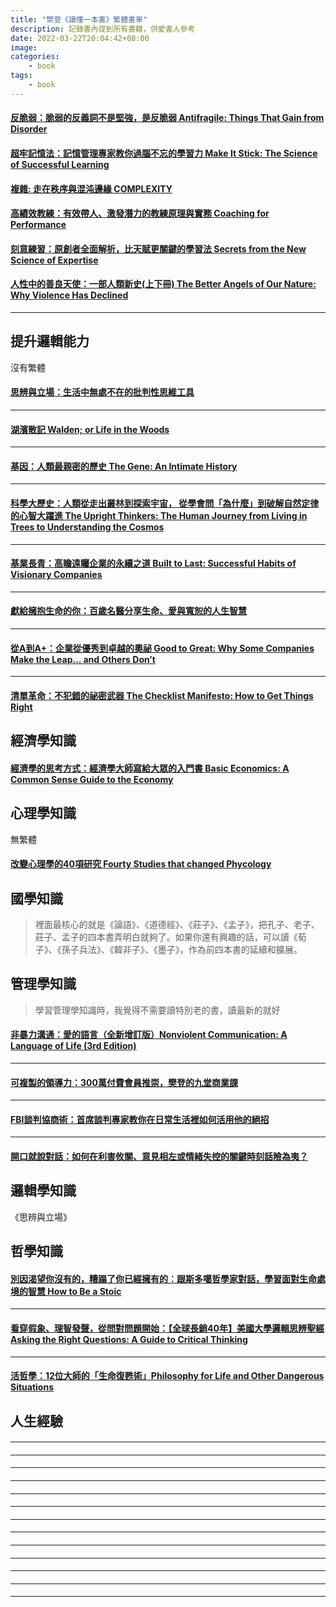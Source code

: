 ```yaml
---
title: "樊登《讀懂一本書》繁體書單"
description: 記錄書內提到所有書籍，供愛書人參考
date: 2022-03-22T20:04:42+08:00
image: 
categories:
    - book
tags:
    - book
---
```

    
#### [反脆弱：脆弱的反義詞不是堅強，是反脆弱  Antifragile: Things That Gain from Disorder](https://www.books.com.tw/products/0010590630)

#### [超牢記憶法：記憶管理專家教你過腦不忘的學習力 Make It Stick: The Science of Successful Learning](https://www.books.com.tw/products/E050008435?sloc=main)
 
#### [複雜: 走在秩序與混沌邊緣 COMPLEXITY](https://www.eslite.com/product/1001122731413555)

#### [高績效教練：有效帶人、激發潛力的教練原理與實務 Coaching for Performance](https://www.books.com.tw/products/0010803759?sloc=main)


#### [刻意練習：原創者全面解析，比天賦更關鍵的學習法 Secrets from the New Science of Expertise](https://www.books.com.tw/products/0010752714)

#### [人性中的善良天使：一部人類新史(上下冊) The Better Angels of Our Nature: Why Violence Has Declined](https://www.books.com.tw/products/CN11227215)

---

## 提升邏輯能力
沒有繁體

#### [思辨與立場：生活中無處不在的批判性思維工具](https://www.books.com.tw/products/CN11382605?sloc=main)

---

#### [湖濱散記 Walden; or Life in the Woods](https://www.books.com.tw/products/0010876785?sloc=main)

---

#### [基因：人類最親密的歷史 The Gene: An Intimate History](https://www.books.com.tw/products/0010792602?sloc=main)

---

#### [科學大歷史：人類從走出叢林到探索宇宙， 從學會問「為什麼」到破解自然定律的心智大躍進 The Upright Thinkers: The Human Journey from Living in Trees to Understanding the Cosmos](https://www.books.com.tw/products/0010756490?sloc=main)

---

#### [基業長青：高瞻遠矚企業的永續之道 Built to Last: Successful Habits of Visionary Companies](https://www.books.com.tw/products/0010867589?sloc=main)

---

#### [獻給擁抱生命的你：百歲名醫分享生命、愛與寬恕的人生智慧](https://www.books.com.tw/products/0010811596?sloc=main)

---

#### [從A到A+：企業從優秀到卓越的奧祕 Good to Great: Why Some Companies Make the Leap... and Others Don’t](https://www.books.com.tw/products/0010845587?sloc=main)

---

#### [清單革命：不犯錯的祕密武器 The Checklist Manifesto: How to Get Things Right](https://www.books.com.tw/products/0010800479?sloc=main)

## 經濟學知識

#### [經濟學的思考方式：經濟學大師寫給大眾的入門書 Basic Economics: A Common Sense Guide to the Economy](https://www.books.com.tw/products/0010852294?gclid=CjwKCAjwxOCRBhA8EiwA0X8hi_ugx3b8PZQNcGjAtE0vkFX3yeeZJVBBys9FEEg5vq24spX1UU94MRoCxaQQAvD_BwE)

## 心理學知識
無繁體

#### [改變心理學的40項研究 Fourty Studies that changed Phycology](https://www.books.com.tw/products/CN11288656?sloc=main)

## 國學知識
> 裡面最核心的就是《論語》、《道德經》、《莊子》、《孟子》，把孔子、老子、莊子、孟子的四本書弄明白就夠了。如果你還有興趣的話，可以讀《荀子》、《孫子兵法》、《韓非子》、《墨子》，作為前四本書的延續和擴展。

## 管理學知識
> 學習管理學知識時，我覺得不需要讀特別老的書，讀最新的就好

#### [非暴力溝通：愛的語言（全新增訂版）Nonviolent Communication: A Language of Life (3rd Edition)](https://www.books.com.tw/products/0010831754?sloc=main)

---

#### [可複製的領導力：300萬付費會員推崇，樊登的九堂商業課](https://www.books.com.tw/products/0010805719?sloc=main)

---

#### [FBI談判協商術：首席談判專家教你在日常生活裡如何活用他的絕招](https://www.books.com.tw/products/0010725672?sloc=main)

---

#### [開口就說對話：如何在利害攸關、意見相左或情緒失控的關鍵時刻話險為夷？](https://www.books.com.tw/products/0010570731?sloc=main)

## 邏輯學知識
《思辨與立場》

## 哲學知識

#### [別因渴望你沒有的，糟蹋了你已經擁有的︰跟斯多噶哲學家對話，學習面對生命處境的智慧 How to Be a Stoic](https://www.books.com.tw/products/0010782532?sloc=main)

---

#### [看穿假象、理智發聲，從問對問題開始：【全球長銷40年】美國大學邏輯思辨聖經 Asking the Right Questions: A Guide to Critical Thinking](https://www.books.com.tw/products/0010818167?sloc=main)

---

#### [活哲學：12位大師的「生命復甦術」Philosophy for Life and Other Dangerous Situations](https://www.books.com.tw/products/0010672514?sloc=main)

## 人生經驗

#### []()

---

#### []()

---

#### []()

---

#### []()

---

#### []()

---

#### []()

---

#### []()

---


#### []()

---

#### []()

---

#### []()

---

#### []()

---

#### []()

---

#### []()

---




